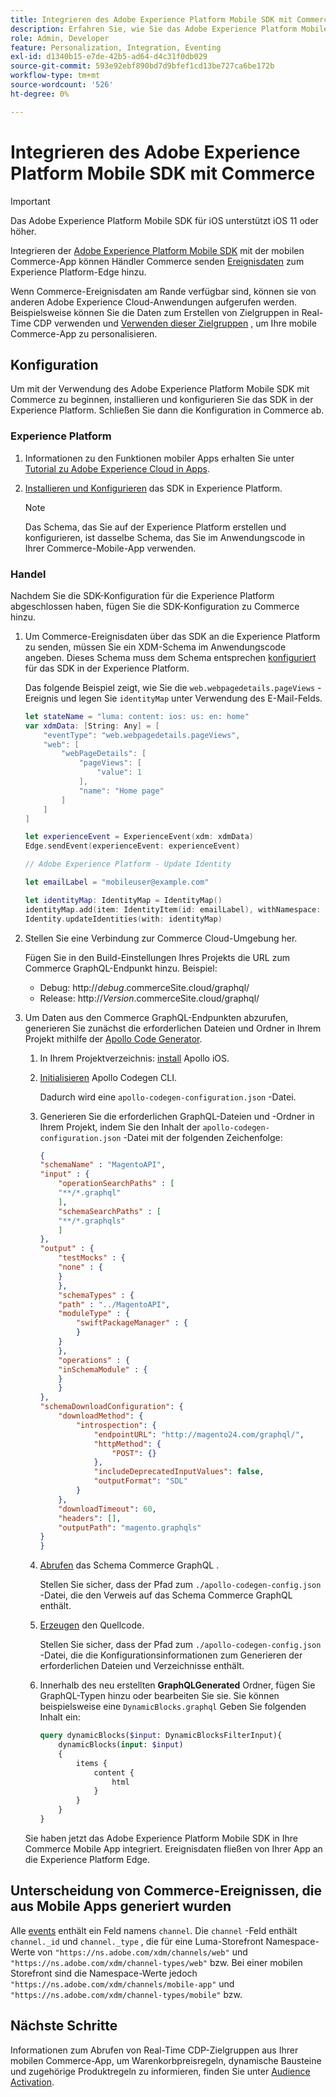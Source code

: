 ```yaml
---
title: Integrieren des Adobe Experience Platform Mobile SDK mit Commerce
description: Erfahren Sie, wie Sie das Adobe Experience Platform Mobile SDK mit Ihrer Headless- oder benutzerdefinierten Commerce-Storefront verwenden.
role: Admin, Developer
feature: Personalization, Integration, Eventing
exl-id: d1340b15-e7de-42b5-ad64-d4c31f0db029
source-git-commit: 593e92ebf890bd7d9bfef1cd13be727ca6be172b
workflow-type: tm+mt
source-wordcount: '526'
ht-degree: 0%

---
```


# Integrieren des Adobe Experience Platform Mobile SDK mit Commerce

>[!IMPORTANT]
>
>Das Adobe Experience Platform Mobile SDK für iOS unterstützt iOS 11 oder höher.

Integrieren der [Adobe Experience Platform Mobile SDK](https://developer.adobe.com/client-sdks/home/) mit der mobilen Commerce-App können Händler Commerce senden  [Ereignisdaten](events.md) zum Experience Platform-Edge hinzu.

Wenn Commerce-Ereignisdaten am Rande verfügbar sind, können sie von anderen Adobe Experience Cloud-Anwendungen aufgerufen werden. Beispielsweise können Sie die Daten zum Erstellen von Zielgruppen in Real-Time CDP verwenden und [Verwenden dieser Zielgruppen](https://experienceleague.adobe.com/docs/commerce-admin/customers/audience-activation.html) , um Ihre mobile Commerce-App zu personalisieren.

## Konfiguration

Um mit der Verwendung des Adobe Experience Platform Mobile SDK mit Commerce zu beginnen, installieren und konfigurieren Sie das SDK in der Experience Platform. Schließen Sie dann die Konfiguration in Commerce ab.

### Experience Platform

1. Informationen zu den Funktionen mobiler Apps erhalten Sie unter [Tutorial zu Adobe Experience Cloud in Apps](https://experienceleague.adobe.com/docs/platform-learn/implement-mobile-sdk/overview.html).

1. [Installieren und Konfigurieren](https://developer.adobe.com/client-sdks/documentation/getting-started/) das SDK in Experience Platform.

   >[!NOTE]
   >
   >Das Schema, das Sie auf der Experience Platform erstellen und konfigurieren, ist dasselbe Schema, das Sie im Anwendungscode in Ihrer Commerce-Mobile-App verwenden.

### Handel

Nachdem Sie die SDK-Konfiguration für die Experience Platform abgeschlossen haben, fügen Sie die SDK-Konfiguration zu Commerce hinzu.

1. Um Commerce-Ereignisdaten über das SDK an die Experience Platform zu senden, müssen Sie ein XDM-Schema im Anwendungscode angeben. Dieses Schema muss dem Schema entsprechen [konfiguriert](https://developer.adobe.com/client-sdks/home/getting-started/set-up-schemas-and-datasets/) für das SDK in der Experience Platform.

   Das folgende Beispiel zeigt, wie Sie die `web.webpagedetails.pageViews` -Ereignis und legen Sie `identityMap` unter Verwendung des E-Mail-Felds.

   ```swift
   let stateName = "luma: content: ios: us: en: home"
   var xdmData: [String: Any] = [
       "eventType": "web.webpagedetails.pageViews",
       "web": [
           "webPageDetails": [
               "pageViews": [
                   "value": 1
               ],
               "name": "Home page"
           ]
       ]
   ]
   
   let experienceEvent = ExperienceEvent(xdm: xdmData)
   Edge.sendEvent(experienceEvent: experienceEvent)
   
   // Adobe Experience Platform - Update Identity
   
   let emailLabel = "mobileuser@example.com"
   
   let identityMap: IdentityMap = IdentityMap()
   identityMap.add(item: IdentityItem(id: emailLabel), withNamespace: "Email")
   Identity.updateIdentities(with: identityMap)
   ```

1. Stellen Sie eine Verbindung zur Commerce Cloud-Umgebung her.

   Fügen Sie in den Build-Einstellungen Ihres Projekts die URL zum Commerce GraphQL-Endpunkt hinzu. Beispiel:

   - Debug: http://_debug_.commerceSite.cloud/graphql/
   - Release: http://_Version_.commerceSite.cloud/graphql/

1. Um Daten aus den Commerce GraphQL-Endpunkten abzurufen, generieren Sie zunächst die erforderlichen Dateien und Ordner in Ihrem Projekt mithilfe der [Apollo Code Generator](https://www.apollographql.com/docs/ios/).

   1. In Ihrem Projektverzeichnis: [install](https://www.apollographql.com/docs/ios/get-started#1-install-the-apollo-frameworks) Apollo iOS.

   1. [Initialisieren](https://www.apollographql.com/docs/ios/code-generation/codegen-cli/#initialize) Apollo Codegen CLI.

      Dadurch wird eine `apollo-codegen-configuration.json` -Datei.

   1. Generieren Sie die erforderlichen GraphQL-Dateien und -Ordner in Ihrem Projekt, indem Sie den Inhalt der `apollo-codegen-configuration.json` -Datei mit der folgenden Zeichenfolge:

      ```json
      {
      "schemaName" : "MagentoAPI",
      "input" : {
          "operationSearchPaths" : [
          "**/*.graphql"
          ],
          "schemaSearchPaths" : [
          "**/*.graphqls"
          ]
      },
      "output" : {
          "testMocks" : {
          "none" : {
          }
          },
          "schemaTypes" : {
          "path" : "../MagentoAPI",
          "moduleType" : {
              "swiftPackageManager" : {
              }
          }
          },
          "operations" : {
          "inSchemaModule" : {
          }
          }
      },
      "schemaDownloadConfiguration": {
          "downloadMethod": {
              "introspection": {
                  "endpointURL": "http://magento24.com/graphql/",
                  "httpMethod": {
                      "POST": {}
                  },
                  "includeDeprecatedInputValues": false,
                  "outputFormat": "SDL"
              }
          },
          "downloadTimeout": 60,
          "headers": [],
          "outputPath": "magento.graphqls"
      }
      }
      ```

   1. [Abrufen](https://www.apollographql.com/docs/ios/code-generation/codegen-cli/#fetch-schema) das Schema Commerce GraphQL .

      Stellen Sie sicher, dass der Pfad zum `./apollo-codegen-config.json` -Datei, die den Verweis auf das Schema Commerce GraphQL enthält.

   1. [Erzeugen](https://www.apollographql.com/docs/ios/code-generation/codegen-cli/#generate) den Quellcode.

      Stellen Sie sicher, dass der Pfad zum `./apollo-codegen-config.json` -Datei, die die Konfigurationsinformationen zum Generieren der erforderlichen Dateien und Verzeichnisse enthält.

   1. Innerhalb des neu erstellten **GraphQLGenerated** Ordner, fügen Sie GraphQL-Typen hinzu oder bearbeiten Sie sie. Sie können beispielsweise eine `DynamicBlocks.graphql` Geben Sie folgenden Inhalt ein:

      ```graphql
      query dynamicBlocks($input: DynamicBlocksFilterInput){
          dynamicBlocks(input: $input)
          {
              items {
                  content {
                      html
                  }
              }
          }
      }
      ```

   Sie haben jetzt das Adobe Experience Platform Mobile SDK in Ihre Commerce Mobile App integriert. Ereignisdaten fließen von Ihrer App an die Experience Platform Edge.

## Unterscheidung von Commerce-Ereignissen, die aus Mobile Apps generiert wurden

Alle [events](events.md) enthält ein Feld namens `channel`. Die `channel` -Feld enthält `channel._id` und `channel._type` , die für eine Luma-Storefront Namespace-Werte von `"https://ns.adobe.com/xdm/channels/web"` und `"https://ns.adobe.com/xdm/channel-types/web"` bzw. Bei einer mobilen Storefront sind die Namespace-Werte jedoch `"https://ns.adobe.com/xdm/channels/mobile-app"` und `"https://ns.adobe.com/xdm/channel-types/mobile"` bzw.

## Nächste Schritte

Informationen zum Abrufen von Real-Time CDP-Zielgruppen aus Ihrer mobilen Commerce-App, um Warenkorbpreisregeln, dynamische Bausteine und zugehörige Produktregeln zu informieren, finden Sie unter [Audience Activation](https://experienceleague.adobe.com/docs/commerce-admin/customers/audience-activation.html#retrieve-audiences-using-the-adobe-experience-platform-mobile-sdk).
